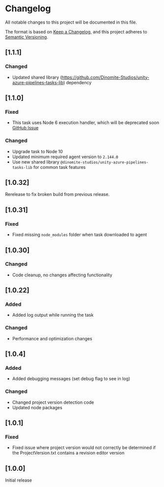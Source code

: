 # Changelog

All notable changes to this project will be documented in this file.

The format is based on [Keep a Changelog](https://keepachangelog.com/en/1.0.0/),
and this project adheres to [Semantic Versioning](https://semver.org/spec/v2.0.0.html).

## [1.1.1]

### Changed

- Updated shared library (https://github.com/Dinomite-Studios/unity-azure-pipelines-tasks-lib) dependency

## [1.1.0]

### Fixed

- This task uses Node 6 execution handler, which will be deprecated soon [GitHub Issue](https://github.com/Dinomite-Studios/unity-azure-pipelines-tasks/issues/190)

### Changed

- Upgrade task to Node 10
- Updated minimum required agent version to `2.144.0`
- Use new shared library `@dinomite-studios/unity-azure-pipelines-tasks-lib` for common task features

## [1.0.32]

Rerelease to fix broken build from previous release.

## [1.0.31]

### Fixed

- Fixed missing `node_modules` folder when task downloaded to agent

## [1.0.30]

### Changed

- Code cleanup, no changes affecting functionality

## [1.0.22]

### Added

- Added log output while running the task

### Changed

- Performance and optimization changes

## [1.0.4]

### Added

- Added debugging messages (set debug flag to see in log)

### Changed

- Changed project version detection code
- Updated node packages

## [1.0.1]

### Fixed

- Fixed issue where project version would not correctly be determined if the ProjectVersion.txt contains a revision editor version

## [1.0.0]

Initial release